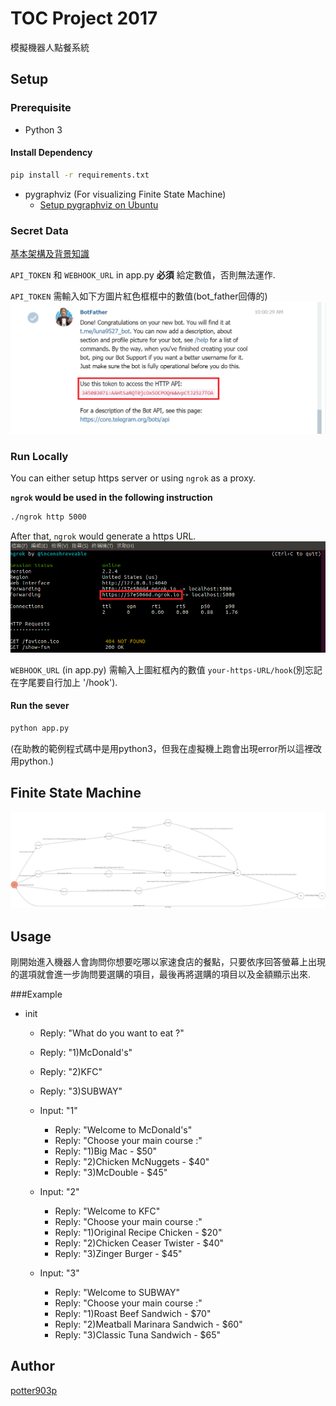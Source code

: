# TOC Project 2017

模擬機器人點餐系統

## Setup

### Prerequisite
* Python 3

#### Install Dependency
```sh
pip install -r requirements.txt
```

* pygraphviz (For visualizing Finite State Machine)
    * [Setup pygraphviz on Ubuntu](http://www.jianshu.com/p/a3da7ecc5303)

### Secret Data
[基本架構及背景知識](http://lee-w.github.io/posts/bot/2017/03/create-a-telegram-echobot/) 

`API_TOKEN` 和 `WEBHOOK_URL` in app.py **必須** 給定數值，否則無法運作.

`API_TOKEN` 需輸入如下方圖片紅色框框中的數值(bot_father回傳的)
![API](./img/API.png)

### Run Locally
You can either setup https server or using `ngrok` as a proxy.

**`ngrok` would be used in the following instruction**

```sh
./ngrok http 5000
```

After that, `ngrok` would generate a https URL.
![URL](./img/URL.png)

`WEBHOOK_URL` (in app.py) 需輸入上圖紅框內的數值 `your-https-URL/hook`(別忘記在字尾要自行加上 '/hook').

#### Run the sever

```sh
python app.py
```
(在助教的範例程式碼中是用python3，但我在虛擬機上跑會出現error所以這裡改用python.)

## Finite State Machine
![fsm](./img/show-fsm.png)

## Usage
剛開始進入機器人會詢問你想要吃哪以家速食店的餐點，只要依序回答螢幕上出現的選項就會進一步詢問要選購的項目，最後再將選購的項目以及金額顯示出來.

###Example
* init
	* Reply: "What do you want to eat ?"
	* Reply: "1)McDonald's"
	* Reply: "2)KFC"
	* Reply: "3)SUBWAY"

	* Input: "1"
		* Reply: "Welcome to McDonald's"
		* Reply: "Choose your main course :"
		* Reply: "1)Big Mac - $50"
		* Reply: "2)Chicken McNuggets - $40"
		* Reply: "3)McDouble - $45"

	* Input: "2"
		* Reply: "Welcome to KFC"
		* Reply: "Choose your main course :"
		* Reply: "1)Original Recipe Chicken - $20"
		* Reply: "2)Chicken Ceaser Twister - $40"
		* Reply: "3)Zinger Burger - $45"

	* Input: "3"
		* Reply: "Welcome to SUBWAY"
		* Reply: "Choose your main course :"
		* Reply: "1)Roast Beef Sandwich - $70"
		* Reply: "2)Meatball Marinara Sandwich - $60"
		* Reply: "3)Classic Tuna Sandwich - $65"


## Author
[potter903p](https://github.com/potter903p)
